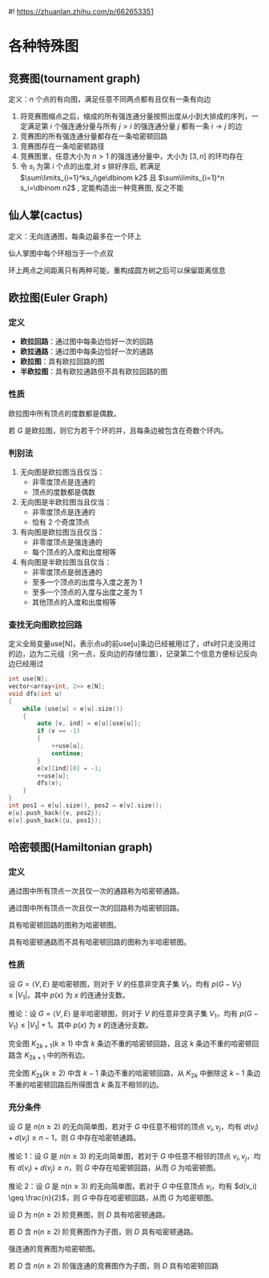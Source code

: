 #! https://zhuanlan.zhihu.com/p/662653351
# 各种特殊图
## 竞赛图(tournament graph)
定义：$n$ 个点的有向图，满足任意不同两点都有且仅有一条有向边

1. 将竞赛图缩点之后，缩成的所有强连通分量按照出度从小到大排成的序列，一定满足第 $i$ 个强连通分量与所有 $j>i$ 的强连通分量 $j$ 都有一条 $i\rightarrow j$ 的边
2. 竞赛图的所有强连通分量都存在一条哈密顿回路
3. 竞赛图存在一条哈密顿路径
4. 竞赛图里，任意大小为 $n>1$ 的强连通分量中，大小为 $[3,n]$ 的环均存在
5. 令 $s_i$ 为第 $i$ 个点的出度,对 $s$ 排好序后, 若满足 $\sum\limits_{i=1}^ks_i\ge\dbinom k2$ 且 $\sum\limits_{i=1}^n s_i=\dbinom n2$ , 定能构造出一种竞赛图, 反之不能
## 仙人掌(cactus)
定义：无向连通图，每条边最多在一个环上

仙人掌图中每个环相当于一个点双

环上两点之间距离只有两种可能，重构成圆方树之后可以保留距离信息
## 欧拉图(Euler Graph)
### 定义
-   **欧拉回路**：通过图中每条边恰好一次的回路
-   **欧拉通路**：通过图中每条边恰好一次的通路
-   **欧拉图**：具有欧拉回路的图
-   **半欧拉图**：具有欧拉通路但不具有欧拉回路的图
### 性质
欧拉图中所有顶点的度数都是偶数。

若 $G$ 是欧拉图，则它为若干个环的并，且每条边被包含在奇数个环内。
### 判别法
1.  无向图是欧拉图当且仅当：
    -   非零度顶点是连通的
    -   顶点的度数都是偶数
2.  无向图是半欧拉图当且仅当：
    -   非零度顶点是连通的
    -   恰有 2 个奇度顶点
3.  有向图是欧拉图当且仅当：
    -   非零度顶点是强连通的
    -   每个顶点的入度和出度相等
4.  有向图是半欧拉图当且仅当：
    -   非零度顶点是弱连通的
    -   至多一个顶点的出度与入度之差为 1
    -   至多一个顶点的入度与出度之差为 1
    -   其他顶点的入度和出度相等
### 查找无向图欧拉回路
定义全局变量use[N]，表示点u的前use[u]条边已经被用过了，dfs时只走没用过的边，边为二元组（另一点，反向边的存储位置），记录第二个信息方便标记反向边已经用过
```cpp
int use[N];
vector<array<int, 2>> e[N];
void dfs(int u)
{
    while (use[u] < e[u].size())
    {
        auto [v, ind] = e[u][use[u]];
        if (v == -1)
        {
            ++use[u];
            continue;
        }
        e[v][ind][0] = -1;
        ++use[u];
        dfs(v);
    }
}
int pos1 = e[u].size(), pos2 = e[v].size();
e[u].push_back({v, pos2});
e[v].push_back({u, pos1});
```
## 哈密顿图(Hamiltonian graph)
### 定义

通过图中所有顶点一次且仅一次的通路称为哈密顿通路。

通过图中所有顶点一次且仅一次的回路称为哈密顿回路。

具有哈密顿回路的图称为哈密顿图。

具有哈密顿通路而不具有哈密顿回路的图称为半哈密顿图。

### 性质

设 $G=\langle V, E\rangle$ 是哈密顿图，则对于 $V$ 的任意非空真子集 $V_1$，均有 $p(G-V_1) \leq |V_1|$。其中 $p(x)$ 为 $x$ 的连通分支数。

推论：设 $G=\langle V, E\rangle$ 是半哈密顿图，则对于 $V$ 的任意非空真子集 $V_1$，均有 $p(G-V_1) \leq |V_1|+1$。其中 $p(x)$ 为 $x$ 的连通分支数。

完全图 $K_{2k+1} (k \geq 1)$ 中含 $k$ 条边不重的哈密顿回路，且这 $k$ 条边不重的哈密顿回路含 $K_{2k+1}$ 中的所有边。

完全图 $K_{2k} (k \geq 2)$ 中含 $k-1$ 条边不重的哈密顿回路，从 $K_{2k}$ 中删除这 $k-1$ 条边不重的哈密顿回路后所得图含 $k$ 条互不相邻的边。

### 充分条件

设 $G$ 是 $n(n \geq 2)$ 的无向简单图，若对于 $G$ 中任意不相邻的顶点 $v_i, v_j$，均有 $d(v_i)+ d(v_j) \geq n - 1$，则 $G$ 中存在哈密顿通路。

推论 1：设 $G$ 是 $n(n \geq 3)$ 的无向简单图，若对于 $G$ 中任意不相邻的顶点 $v_i, v_j$，均有 $d(v_i)+ d(v_j) \geq n$，则 $G$ 中存在哈密顿回路，从而 $G$ 为哈密顿图。

推论 2：设 $G$ 是 $n(n \geq 3)$ 的无向简单图，若对于 $G$ 中任意顶点 $v_i$，均有 $d(v_i) \geq \frac{n}{2}$，则 $G$ 中存在哈密顿回路，从而 $G$ 为哈密顿图。

设 $D$ 为 $n(n \geq 2)$ 阶竞赛图，则 $D$ 具有哈密顿通路。

若 $D$ 含 $n(n \geq 2)$ 阶竞赛图作为子图，则 $D$ 具有哈密顿通路。

强连通的竞赛图为哈密顿图。

若 $D$ 含 $n(n \geq 2)$ 阶强连通的竞赛图作为子图，则 $D$ 具有哈密顿回路